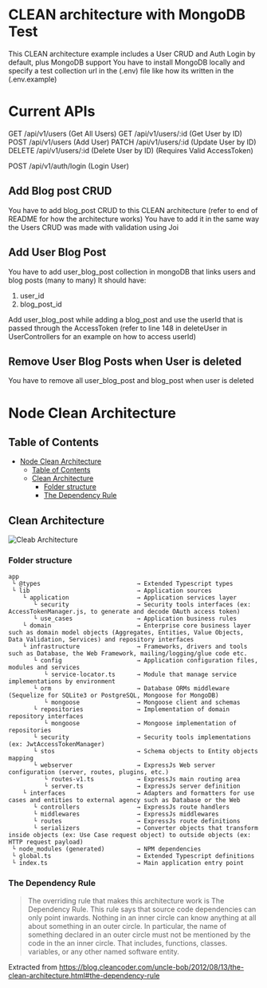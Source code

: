 # CLEAN architecture with MongoDB Test

This CLEAN architecture example includes a User CRUD and Auth Login by default, plus MongoDB support
You have to install MongoDB locally and specify a test collection url in the (.env) file like how its written in the (.env.example)

# Current APIs

GET /api/v1/users          (Get All Users)
GET /api/v1/users/:id      (Get User by ID)
POST /api/v1/users         (Add User)
PATCH /api/v1/users/:id    (Update User by ID)
DELETE /api/v1/users/:id   (Delete User by ID) (Requires Valid AccessToken)

POST /api/v1/auth/login    (Login User)

## Add Blog post CRUD

You have to add blog_post CRUD to this CLEAN architecture (refer to end of README for how the architecture works)
You have to add it in the same way the Users CRUD was made with validation using Joi

## Add User Blog Post

You have to add user_blog_post collection in mongoDB that links users and blog posts (many to many)
It should have:
1) user_id
2) blog_post_id

Add user_blog_post while adding a blog_post and use the userId that is passed through the AccessToken (refer to line 148 in deleteUser in UserControllers for an example on how to access userId)

## Remove User Blog Posts when User is deleted

You have to remove all user_blog_post and blog_post when user is deleted




# Node Clean Architecture

## Table of Contents
- [Node Clean Architecture](#node-clean-architecture)
  - [Table of Contents](#table-of-contents)
  - [Clean Architecture](#clean-architecture)
    - [Folder structure](#folder-structure)
    - [The Dependency Rule](#the-dependency-rule)

## Clean Architecture

![Cleab Architecture](https://blog.cleancoder.com/uncle-bob/images/2012-08-13-the-clean-architecture/CleanArchitecture.jpg)

### Folder structure

```
app 
 └ @types                           → Extended Typescript types
 └ lib                              → Application sources 
    └ application                   → Application services layer
       └ security                   → Security tools interfaces (ex: AccessTokenManager.js, to generate and decode OAuth access token)
       └ use_cases                  → Application business rules 
    └ domain                        → Enterprise core business layer such as domain model objects (Aggregates, Entities, Value Objects, Data Validation, Services) and repository interfaces
    └ infrastructure                → Frameworks, drivers and tools such as Database, the Web Framework, mailing/logging/glue code etc.
       └ config                     → Application configuration files, modules and services
          └ service-locator.ts      → Module that manage service implementations by environment
       └ orm                        → Database ORMs middleware (Sequelize for SQLite3 or PostgreSQL, Mongoose for MongoDB)
          └ mongoose                → Mongoose client and schemas
       └ repositories               → Implementation of domain repository interfaces
          └ mongoose                → Mongoose implementation of repositories
       └ security                   → Security tools implementations (ex: JwtAccessTokenManager)
       └ stos                       → Schema objects to Entity objects mapping
       └ webserver                  → ExpressJs Web server configuration (server, routes, plugins, etc.)
          └ routes-v1.ts            → ExpressJs main routing area
          └ server.ts               → ExpressJs server definition
    └ interfaces                    → Adapters and formatters for use cases and entities to external agency such as Database or the Web
       └ controllers                → ExpressJs route handlers
       └ middlewares                → ExpressJs middlewares
       └ routes                     → ExpressJs route definitions
       └ serializers                → Converter objects that transform inside objects (ex: Use Case request object) to outside objects (ex: HTTP request payload)
 └ node_modules (generated)         → NPM dependencies
 └ global.ts                        → Extended Typescript definitions
 └ index.ts                         → Main application entry point
```

### The Dependency Rule

>The overriding rule that makes this architecture work is The Dependency Rule. This rule says that source code dependencies can only point inwards. Nothing in an inner circle can know anything at all about something in an outer circle. In particular, the name of something declared in an outer circle must not be mentioned by the code in the an inner circle. That includes, functions, classes. variables, or any other named software entity.

Extracted from https://blog.cleancoder.com/uncle-bob/2012/08/13/the-clean-architecture.html#the-dependency-rule
